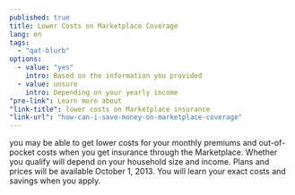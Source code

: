 ```yaml
---
published: true
title: Lower Costs on Marketplace Coverage
lang: en
tags: 
  - "qat-blurb"
options: 
  - value: "yes"
    intro: Based on the information you provided
  - value: unsure
    intro: Depending on your yearly income
"pre-link": Learn more about
"link-title": lower costs on Marketplace insurance
"link-url": "how-can-i-save-money-on-marketplace-coverage"
---
```


you may be able to get lower costs for your monthly premiums and out-of-pocket costs when you get insurance through the Marketplace. Whether you qualify will depend on your household size and income. Plans and prices will be available October 1, 2013. You will learn your exact costs and savings when you apply. 
